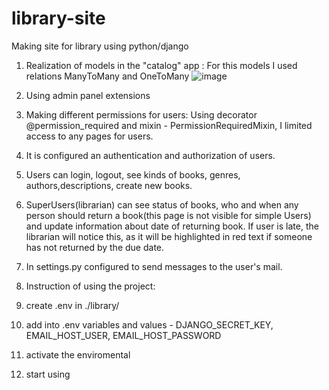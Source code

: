# library-site
Making site for library using python/django

1) Realization of models in the "catalog" app :
For this models I used relations ManyToMany and OneToMany
![image](https://user-images.githubusercontent.com/68827287/140651427-654ab326-2803-4fd5-a316-3f13e0c074f2.png)

2) Using admin panel extensions

3) Making different permissions for users:
Using decorator @permission_required and mixin - PermissionRequiredMixin, I limited access to any pages for users.

4) It is configured an authentication and authorization of users.

5) Users can login, logout, see kinds of books, genres, authors,descriptions, create new books.

6) SuperUsers(librarian) can see status of books, who and when any person should return a book(this page is not visible for simple Users) and update information about date of returning book. If user is late, the librarian will notice this, as it will be highlighted in red text if someone has not returned by the due date.

7) In settings.py configured to send messages to the user's mail.

8) Instruction of using the project:
  1) create .env in ./library/
  2) add into .env variables and values - DJANGO_SECRET_KEY, EMAIL_HOST_USER, EMAIL_HOST_PASSWORD
  3) activate the enviromental
  4) start using
